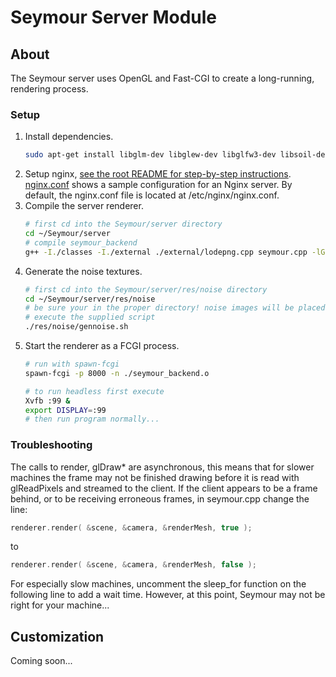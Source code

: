 # Seymour Server Module

## About

The Seymour server uses OpenGL and Fast-CGI to create a long-running, rendering process.

### Setup

1. Install dependencies.
    ```sh
    sudo apt-get install libglm-dev libglew-dev libglfw3-dev libsoil-dev libjpeg-dev libfcgi-dev spawn-fcgi nginx xvfb g++ libassimp-dev openssl libssl-dev imagemagick
    ```
1. Setup nginx, [see the root README for step-by-step instructions](../README.md). [nginx.conf](./nginx.conf) shows a sample configuration for an Nginx server. By default, the nginx.conf file is located at /etc/nginx/nginx.conf.
1. Compile the server renderer.
    ```sh
    # first cd into the Seymour/server directory
    cd ~/Seymour/server
    # compile seymour_backend 
    g++ -I./classes -I./external ./external/lodepng.cpp seymour.cpp -lGL -lGLEW -lglfw -lSOIL -lassimp -ljpeg -lfcgi++ -lfcgi -lssl -lcrypto -o seymour_backend.o
    ```
1. Generate the noise textures.
    ```sh
    # first cd into the Seymour/server/res/noise directory
    cd ~/Seymour/server/res/noise
    # be sure your in the proper directory! noise images will be placed in current directory
    # execute the supplied script
    ./res/noise/gennoise.sh
    ```
1. Start the renderer as a FCGI process.
    ```sh
    # run with spawn-fcgi
    spawn-fcgi -p 8000 -n ./seymour_backend.o

    # to run headless first execute
    Xvfb :99 &
    export DISPLAY=:99
    # then run program normally...
    ```

### Troubleshooting

The calls to render, glDraw* are asynchronous, this means that for slower machines the frame may not be finished drawing before it is read with glReadPixels and streamed to the client. If the client appears to be a frame behind, or to be receiving erroneous frames, in seymour.cpp change the line:

```c++
renderer.render( &scene, &camera, &renderMesh, true );
```

to

```c++
renderer.render( &scene, &camera, &renderMesh, false );
```

For especially slow machines, uncomment the sleep_for function on the following line to add a wait time. However, at this point, Seymour may not be right for your machine...


## Customization

Coming soon...
